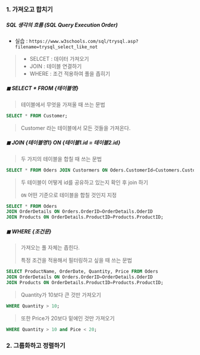 ### 1. 가져오고 합치기 

##### SQL 생각의 흐름 (SQL Query Execution Order)

* 실습 : `https://www.w3schools.com/sql/trysql.asp?filename=trysql_select_like_not`

> * SELCET : 데이터 가져오기 
> * JOIN : 테이블 연결하기 
> * WHERE : 조건 적용하여 풀을 좁히기 

##### ◼ SELECT * FROM {테이블명}

> 테이블에서 무엇을 가져올 때 쓰는 문법 

```SQL
SELECT * FROM Customer;
```

> Customer 라는 테이블에서 모든 것들을 가져온다. 



##### ◼ JOIN {테이블명1} ON {테이블1.id = 테이블2.id}

> 두 가지의 테이블을 합칠 때 쓰는 문법

```sql
SELECT * FROM Oders JOIN Custormers ON Oders.CustomerId=Customers.CustoerId;
```

> 두 테이블이 어떻게 id를 공유하고 있는지 확인 후 join 하기 
>
> `ON` 어떤 기준으로 테이블을 합칠 것인지 지정 

```sql
SELECT * FROM Oders
JOIN OrderDetails ON Orders.OrderID=OrderDetails.OderID
JOIN Products ON OrderDetails.ProductID=Products.ProductID;
```



##### ◼ WHERE {조건문}

> 가져오는 풀 자체는 좁힌다. 
>
> 특정 조건을 적용해서 필터링하고 싶을 때 쓰는 문법 

```SQL
SELECT ProductName, OrderDate, Quantity, Price FROM Oders
JOIN OrderDetails ON Orders.OrderID=OrderDetails.OderID
JOIN Products ON OrderDetails.ProductID=Products.ProductID;
```

> Quantity가 10보다 큰 것만 가져오기 

```sql
WHERE Quantity > 10;
```

> 또한 Price가 20보다 밑에인 것만 가져오기 

```sql
WHERE Quantity > 10 and Pice < 20;
```



### 2. 그룹화하고 정렬하기 

